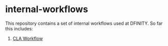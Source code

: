 # internal-workflows

This repository contains a set of internal workflows used at DFINITY. So far this includes:

1. [CLA Workflow](CLA-workflow.md)

